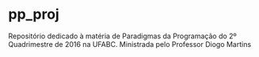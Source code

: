# pp_proj
Repositório dedicado à matéria de Paradigmas da Programação do 2º Quadrimestre de 2016 na UFABC. Ministrada pelo Professor Diogo Martins

